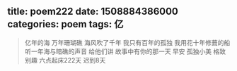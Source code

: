 title: poem222
date: 1508884386000
categories: poem
tags: 亿
---
> 亿年的海
万年珊瑚礁
海风吹了千年
我只有百年的孤独
我用花十年修葺的船
听一年海与暗礁的声音
给他们讲
故事中有你的那一天
早安
孤独小美
格致别趣
六点起床222天 迟到8天